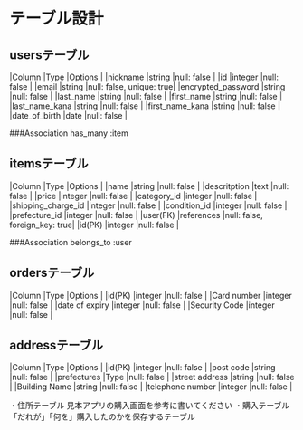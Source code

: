 # テーブル設計

## usersテーブル

|Column                |Type         |Options                  |
|nickname              |string       |null: false              |
|id                    |integer      |null: false              |
|email                 |string       |null: false, unique: true|
|encrypted_password    |string       |null: false              |
|last_name             |string       |null: false              |
|first_name            |string       |null: false              |
|last_name_kana        |string       |null: false              |
|first_name_kana       |string       |null: false              |
|date_of_birth         |date         |null: false              |

###Association
has_many :item


## itemsテーブル

|Column                |Type         |Options                       |
|name                  |string       |null: false                   |
|descritption          |text         |null: false                   |
|price                 |integer      |null: false                   |
|category_id           |integer      |null: false                   |
|shipping_charge_id    |integer      |null: false                   |
|condition_id          |integer      |null: false                   |
|prefecture_id         |integer      |null: false                   |
|user(FK)              |references   |null: false, foreign_key: true|
|id(PK)                |integer      |null: false                   |


###Association
belongs_to :user


## ordersテーブル
|Column                |Type         |Options                       |
|id(PK)                |integer      |null: false                   |
|Card number           |integer      |null: false                   |
|date of expiry        |integer      |null: false                   |
|Security Code         |integer      |null: false                   |




## addressテーブル

|Column                |Type         |Options                       |
|id(PK)                |integer      |null: false                   |
|post code             |string       |null: false                   |
|prefectures           |Type         |null: false                   |
|street address        |string       |null: false                   |
|Building Name         |string       |null: false                   |
|telephone number      |integer      |null: false                   |



・住所テーブル
見本アプリの購入画面を参考に書いてください
・購入テーブル
「だれが」「何を」購入したのかを保存するテーブル

